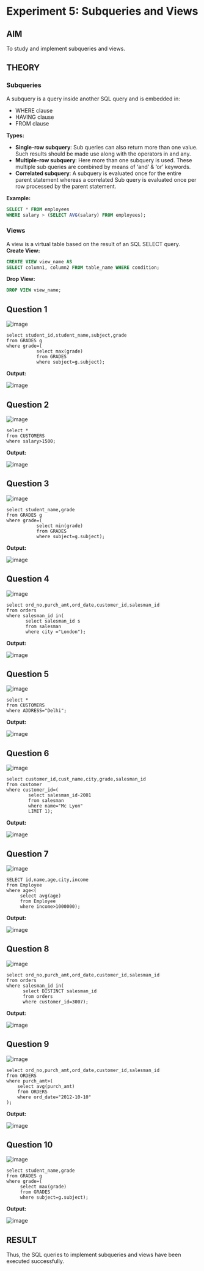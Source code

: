 # Experiment 5: Subqueries and Views

## AIM
To study and implement subqueries and views.

## THEORY

### Subqueries
A subquery is a query inside another SQL query and is embedded in:
- WHERE clause
- HAVING clause
- FROM clause

**Types:**
- **Single-row subquery**:
  Sub queries can also return more than one value. Such results should be made use along with the operators in and any.
- **Multiple-row subquery**:
  Here more than one subquery is used. These multiple sub queries are combined by means of ‘and’ & ‘or’ keywords.
- **Correlated subquery**:
  A subquery is evaluated once for the entire parent statement whereas a correlated Sub query is evaluated once per row processed by the parent statement.

**Example:**
```sql
SELECT * FROM employees
WHERE salary > (SELECT AVG(salary) FROM employees);
```
### Views
A view is a virtual table based on the result of an SQL SELECT query.
**Create View:**
```sql
CREATE VIEW view_name AS
SELECT column1, column2 FROM table_name WHERE condition;
```
**Drop View:**
```sql
DROP VIEW view_name;
```

**Question 1**
--
![image](https://github.com/user-attachments/assets/c66388f5-cc3f-46e9-bb22-722b6eb4b593)

```
select student_id,student_name,subject,grade
from GRADES g
where grade=(
           select max(grade)
           from GRADES
           where subject=g.subject);
```

**Output:**

![image](https://github.com/user-attachments/assets/bbb2be8a-ed70-4f3f-8ea1-92421bc65eb3)


**Question 2**
---
![image](https://github.com/user-attachments/assets/31bbfcc2-68b7-4269-a08b-66c2208910b3)

```
select *
from CUSTOMERS
where salary>1500;
```

**Output:**

![image](https://github.com/user-attachments/assets/14ec009c-bf86-468b-b05f-e6ccc291f6a3)


**Question 3**
---
![image](https://github.com/user-attachments/assets/28d42fd1-9692-41fd-81d0-6a02bfaf1af0)

```
select student_name,grade
from GRADES g
where grade=(
           select min(grade)
           from GRADES
           where subject=g.subject);
```

**Output:**

![image](https://github.com/user-attachments/assets/eb7c3164-3ef9-4760-b75a-53bb17a35405)


**Question 4**
---
![image](https://github.com/user-attachments/assets/8891723a-36dc-48b9-bd0c-5fde76108055)

```
select ord_no,purch_amt,ord_date,customer_id,salesman_id
from orders
where salesman_id in(
       select salesman_id s
       from salesman
       where city ="London");
```
**Output:**

![image](https://github.com/user-attachments/assets/521dbbc0-581d-4c0c-84db-6081f74f1a23)

**Question 5**
---
![image](https://github.com/user-attachments/assets/cfe5b171-e303-49af-ac57-48791f52ac56)


```
select *
from CUSTOMERS
where ADDRESS="Delhi";
```

**Output:**

![image](https://github.com/user-attachments/assets/f90530be-c244-4d9b-bb65-a20691257545)


**Question 6**
---
![image](https://github.com/user-attachments/assets/7d96918c-6914-4dbb-b4e7-a3ffefbea76d)

```
select customer_id,cust_name,city,grade,salesman_id
from customer
where customer_id=(
        select salesman_id-2001
        from salesman 
        where name="Mc Lyon"
        LIMIT 1);
```

**Output:**

![image](https://github.com/user-attachments/assets/91e1c38d-8ebc-4e59-8c1b-848a86321bf7)


**Question 7**
---

![image](https://github.com/user-attachments/assets/9f677d5f-ca82-4219-843a-1dca11f8397d)



```
SELECT id,name,age,city,income
from Employee
where age<(
     select avg(age)
     from Employee
     where income>1000000);
```

**Output:**

![image](https://github.com/user-attachments/assets/6ab98f5a-84e6-438a-b977-a28c974ccff1)





**Question 8**
---

![image](https://github.com/user-attachments/assets/5aa97bd0-ad4b-47ae-bc73-183109c3fc22)


```
select ord_no,purch_amt,ord_date,customer_id,salesman_id
from orders
where salesman_id in(
      select DISTINCT salesman_id
      from orders
      where customer_id=3007);
```

**Output:**


![image](https://github.com/user-attachments/assets/756c0c12-246a-403e-b348-984422425457)


**Question 9**
---

![image](https://github.com/user-attachments/assets/448126a5-ce07-4d91-bbe0-3bd624980b97)

```
select ord_no,purch_amt,ord_date,customer_id,salesman_id
from ORDERS
where purch_amt>(
    select avg(purch_amt)
    from ORDERS
    where ord_date="2012-10-10"
);
```


**Output:**


![image](https://github.com/user-attachments/assets/4a677f5c-4a48-4d36-8200-adc592f7fd4f)


**Question 10**
---

![image](https://github.com/user-attachments/assets/d9f2f1a1-a19e-4a09-990f-7a999f52df61)

```
select student_name,grade
from GRADES g
where grade=(
     select max(grade)
     from GRADES
     where subject=g.subject);
```

**Output:**


![image](https://github.com/user-attachments/assets/1d9060f8-9ca1-4916-af51-541949b63fd3)



## RESULT
Thus, the SQL queries to implement subqueries and views have been executed successfully.
